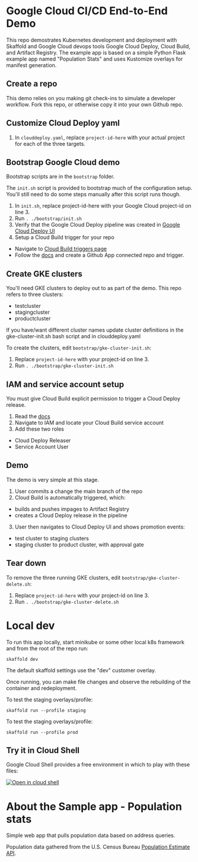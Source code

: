 # Google Cloud CI/CD End-to-End Demo
This repo demostrates Kubernetes development and deployment with Skaffold and Google Cloud devops tools Google Cloud Deploy, Cloud Build, and Artifact Registry. The example app is based on a simple Python Flask example app named "Population Stats" and uses Kustomize overlays for manifest generation. 

## Create a repo
This demo relies on you making git check-ins to simulate a developer workflow. Fork this repo, or otherwise copy it into your own Github repo.

## Customize Cloud Deploy yaml

1. In `clouddeploy.yaml`, replace `project-id-here` with your actual project for each of the three targets.

## Bootstrap Google Cloud demo
Bootstrap scripts are in the `bootstrap` folder.

The `init.sh` script is provided to bootstrap much of the configuration setup. You'll still need to do some steps manually after this script runs though.

1. In `init.sh`, replace project-id-here with your Google Cloud project-id on line 3.
2. Run `. ./bootstrap/init.sh`
3. Verify that the Google Cloud Deploy pipeline was created in [Google Cloud Deploy UI](https://console.google.com/deploy/delivery-pipelines)
4. Setup a Cloud Build trigger for your repo
  * Navigate to [Cloud Build triggers page](https://console.google.com/cloud-build/triggers)
  * Follow the [docs](https://cloud.google.com/build/docs/automating-builds/build-repos-from-github) and create a Github App connected repo and trigger.

## Create GKE clusters
You'll need GKE clusters to deploy out to as part of the demo. This repo refers to three clusters:
* testcluster
* stagingcluster
* productcluster

If you have/want different cluster names update cluster definitions in the gke-cluster-init.sh bash script and in clouddeploy.yaml

To create the clusters, edit `bootstrap/gke-cluster-init.sh`:
1. Replace `project-id-here` with your project-id on line 3.
2. Run `. ./bootstrap/gke-cluster-init.sh`

## IAM and service account setup
You must give Cloud Build explicit permission to trigger a Cloud Deploy release.
1. Read the [docs](https://cloud.google.com/deploy/docs/integrating)
2. Navigate to IAM and locate your Cloud Build service account
3. Add these two roles
  * Cloud Deploy Releaser
  * Service Account User

## Demo
The demo is very simple at this stage.
1. User commits a change the main branch of the repo
2. Cloud Build is automatically triggered, which:
  * builds and pushes impages to Artifact Registry
  * creates a Cloud Deploy release in the pipeline
3. User then navigates to Cloud Deploy UI and shows promotion events:
  * test cluster to staging clusters
  * staging cluster to product cluster, with approval gate

## Tear down
To remove the three running GKE clusters, edit `bootstrap/gke-cluster-delete.sh`:
1. Replace `project-id-here` with your project-id on line 3.
2. Run `. ./bootstrap/gke-cluster-delete.sh`

# Local dev
To run this app locally, start minikube or some other local k8s framework and from the root of the repo run:

`skaffold dev`

The default skaffold settings use the "dev" customer overlay. 

Once running, you can make file changes and observe the rebuilding of the container and redeployment.

To test the staging overlays/profile:

`skaffold run --profile staging`

To test the staging overlays/profile:

`skaffold run --profile prod`

## Try it in Cloud Shell
Google Cloud Shell provides a free environment in which to play with these files:

[![Open in cloud shell](https://gstatic.com/cloudssh/images/open-btn.svg)](https://console.cloud.google.com/cloudshell/open?git_repo=https://github.com/vszal/pop-kustomize&page=editor&open_in_editor=skaffold.yaml)

# About the Sample app - Population stats

Simple web app that pulls population data based on address queries. 

Population data gathered from the U.S. Census Bureau [Population Estimate API](https://www.census.gov/data/developers/data-sets/popest-popproj/popest.html).

